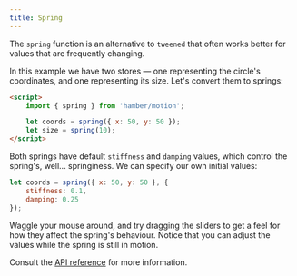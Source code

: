 ```yaml
---
title: Spring
---
```


The `spring` function is an alternative to `tweened` that often works better for values that are frequently changing.

In this example we have two stores — one representing the circle's coordinates, and one representing its size. Let's convert them to springs:

```html
<script>
	import { spring } from 'hamber/motion';

	let coords = spring({ x: 50, y: 50 });
	let size = spring(10);
</script>
```

Both springs have default `stiffness` and `damping` values, which control the spring's, well... springiness. We can specify our own initial values:

```js
let coords = spring({ x: 50, y: 50 }, {
	stiffness: 0.1,
	damping: 0.25
});
```

Waggle your mouse around, and try dragging the sliders to get a feel for how they affect the spring's behaviour. Notice that you can adjust the values while the spring is still in motion.

Consult the [API reference](/docs#run-time-hamber-motion-spring) for more information.
